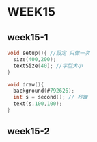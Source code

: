 # WEEK15
## week15-1
```C
void setup(){ //設定 只做一次
  size(400,200);
  textSize(40); //字型大小
}

void draw(){
  background(#792626);
  int s = second(); // 秒鐘
  text(s,100,100);
}
```
## week15-2
